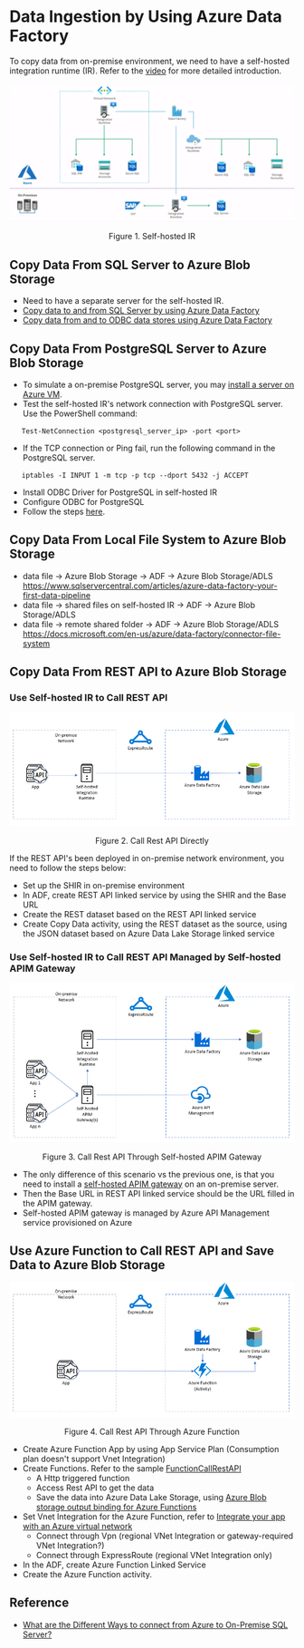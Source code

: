 # Data Ingestion by Using Azure Data Factory
To copy data from on-premise environment, we need to have a self-hosted integration runtime (IR). Refer to the [video](https://www.youtube.com/watch?v=weiHOeje-QA) for more detailed introduction.
<div style="align: center">
<img src="images/self-IR.PNG" alt="architecture">
</div>

<p style="text-align: center;">Figure 1. Self-hosted IR</p>

## Copy Data From SQL Server to Azure Blob Storage
* Need to have a separate server for the self-hosted IR.
* [Copy data to and from SQL Server by using Azure Data Factory](https://docs.microsoft.com/en-us/azure/data-factory/connector-sql-server)
* [Copy data from and to ODBC data stores using Azure Data Factory](https://docs.microsoft.com/en-us/azure/data-factory/connector-odbc)
## Copy Data From PostgreSQL Server to Azure Blob Storage
* To simulate a on-premise PostgreSQL server, you may [install a server on Azure VM](https://docs.microsoft.com/en-us/azure/virtual-machines/linux/postgresql-install). 
* Test the self-hosted IR's network connection with PostgreSQL server. Use the PowerShell command:
```
   Test-NetConnection <postgresql_server_ip> -port <port>
```
* If the TCP connection or Ping fail, run the following command in the PostgreSQL server.
```
   iptables -I INPUT 1 -m tcp -p tcp --dport 5432 -j ACCEPT
```
* Install ODBC Driver for PostgreSQL in self-hosted IR
* Configure ODBC for PostgreSQL
* Follow the steps [here](https://docs.microsoft.com/en-us/azure/data-factory/connector-postgresql).
## Copy Data From Local File System to Azure Blob Storage
* data file -> Azure Blob Storage -> ADF -> Azure Blob Storage/ADLS
https://www.sqlservercentral.com/articles/azure-data-factory-your-first-data-pipeline
* data file -> shared files on self-hosted IR -> ADF -> Azure Blob Storage/ADLS
* data file -> remote shared folder -> ADF -> Azure Blob Storage/ADLS
https://docs.microsoft.com/en-us/azure/data-factory/connector-file-system
## Copy Data From REST API to Azure Blob Storage
### Use Self-hosted IR to Call REST API
<div style="align: center">
<img src="images/RestAPI.PNG" alt="architecture">
</div>

<p style="text-align: center;">Figure 2. Call Rest API Directly</p>

If the REST API's been deployed in on-premise network environment, you need to follow the steps below:
* Set up the SHIR in on-premise environment
* In ADF, create REST API linked service by using the SHIR and the Base URL
* Create the REST dataset based on the REST API linked service
* Create Copy Data activity, using the REST dataset as the source, using the JSON dataset based on Azure Data Lake Storage linked service
### Use Self-hosted IR to Call REST API Managed by Self-hosted APIM Gateway
<div style="align: center">
<img src="images/RestAPIGateway.PNG" alt="architecture">
</div>

<p style="text-align: center;">Figure 3. Call Rest API Through Self-hosted APIM Gateway</p>

* The only difference of this scenario vs the previous one, is that you need to install a [self-hosted APIM gateway](https://docs.microsoft.com/en-us/azure/api-management/self-hosted-gateway-overview) on an on-premise server.
* Then the Base URL in REST API linked service should be the URL filled in the APIM gateway.
* Self-hosted APIM gateway is managed by Azure API Management service provisioned on Azure

## Use Azure Function to Call REST API and Save Data to Azure Blob Storage
<div style="align: center">
<img src="images/RestAPIFunction.PNG" alt="architecture">
</div>

<p style="text-align: center;">Figure 4. Call Rest API Through Azure Function</p>

* Create Azure Function App by using App Service Plan (Consumption plan doesn't support Vnet Integration) 
* Create Functions. Refer to the sample [FunctionCallRestAPI](https://github.com/gary918/AzureDataFactory/tree/main/FunctionCallRestAPI)
  * A Http triggered function
  * Access Rest API to get the data
  * Save the data into Azure Data Lake Storage, using [Azure Blob storage output binding for Azure Functions](https://docs.microsoft.com/en-us/azure/azure-functions/functions-bindings-storage-blob-output?tabs=java#http-trigger-using-outputbinding-java)
* Set Vnet Integration for the Azure Function, refer to [Integrate your app with an Azure virtual network](https://docs.microsoft.com/en-us/azure/app-service/web-sites-integrate-with-vnet)
  * Connect through Vpn (regional VNet Integration or gateway-required VNet Integration?)
  * Connect through ExpressRoute (regional VNet Integration only)
* In the ADF, create Azure Function Linked Service
* Create the Azure Function activity.
## Reference
* [What are the Different Ways to connect from Azure to On-Premise SQL Server?](https://jeanpaul.cloud/2020/04/12/what-are-the-different-ways-to-connect-from-azure-to-on-premise-sql-server/)

